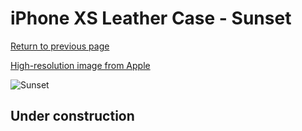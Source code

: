 # iPhone XS Leather Case - Sunset

[Return to previous page](/iphone_x)

[High-resolution image from Apple](https://store.storeimages.cdn-apple.com/8756/as-images.apple.com/is/MVFQ2?wid=4500&hei=4500&fmt=png)

<div style="width: 512px"><img src="/almost_uncompressed/MVFQ2.webp" alt="Sunset"></div>

## Under construction
